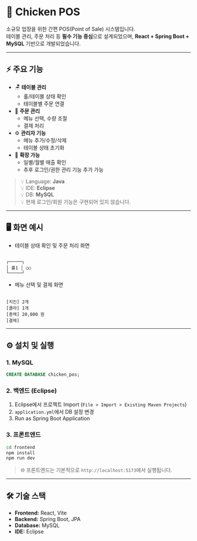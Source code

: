 
# 🐔 Chicken POS

소규모 업장을 위한 간편 POS(Point of Sale) 시스템입니다.  
테이블 관리, 주문 처리 등 **필수 기능 중심**으로 설계되었으며, **React + Spring Boot + MySQL** 기반으로 개발되었습니다.

---

## ⚡ 주요 기능

- 🪑 **테이블 관리**
  - 홀/테이블 상태 확인
  - 테이블별 주문 연결
- 🧾 **주문 관리**
  - 메뉴 선택, 수량 조절
  - 결제 처리
- ⚙️ **관리자 기능**
  - 메뉴 추가/수정/삭제
  - 테이블 상태 초기화
- 🚀 **확장 가능**
  - 일별/월별 매출 확인
  - 추후 로그인/권한 관리 기능 추가 가능

> 💡 Language: **Java**  
> 💡 IDE: **Eclipse**  
> 💡 DB: **MySQL**  
> 💡 현재 로그인/회원 기능은 구현되어 있지 않습니다.

---

## 🖥 화면 예시

- 테이블 상태 확인 및 주문 처리 화면  
```

┌─────┐
│ 홀1 │ ○○
└─────┘

```
- 메뉴 선택 및 결제 화면  
```

[치킨] 2개
[콜라] 1개
[총액] 20,000 원
[결제]

````

---

## ⚙️ 설치 및 실행

### 1. MySQL
```sql
CREATE DATABASE chicken_pos;
````

### 2. 백엔드 (Eclipse)

1. Eclipse에서 프로젝트 Import (`File > Import > Existing Maven Projects`)
2. `application.yml`에서 DB 설정 변경
3. Run as Spring Boot Application

### 3. 프론트엔드

```bash
cd frontend
npm install
npm run dev
```

> 🌐 프론트엔드는 기본적으로 `http://localhost:5173`에서 실행됩니다.

---

## 🛠 기술 스택

* **Frontend:** React, Vite
* **Backend:** Spring Boot, JPA
* **Database:** MySQL
* **IDE:** Eclipse

